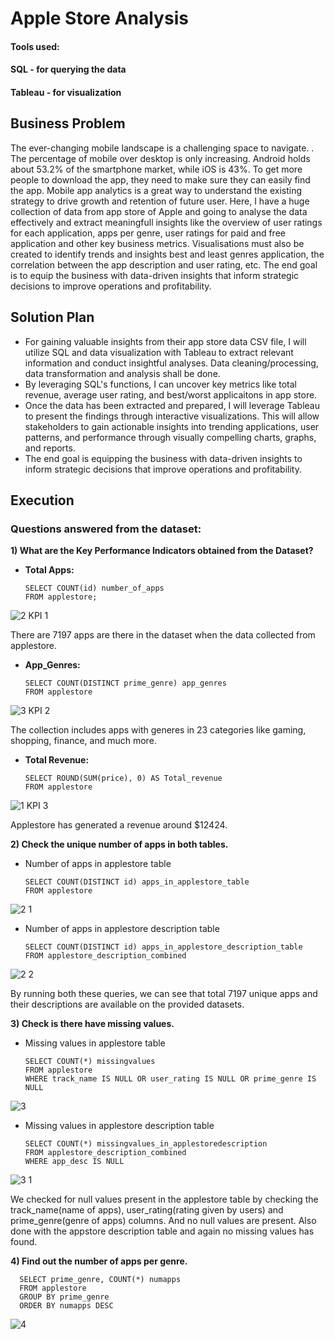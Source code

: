 # Apple Store Analysis

#### Tools used:
#### SQL - for querying the data
#### Tableau - for visualization

## Business Problem
The ever-changing mobile landscape is a challenging space to navigate. . The percentage of mobile over desktop is only increasing. Android holds about 53.2% of the smartphone market, while iOS is 43%. To get more people to download the app, they need to make sure they can easily find the app. Mobile app analytics is a great way to understand the existing strategy to drive growth and retention of future user.
Here, I have a huge collection of data from app store of Apple and going to analyse the data effectively and extract meaningfull insights like the overview of user ratings for each application, apps per genre, user ratings for paid and free application and other key business metrics. Visualisations must also be created to identify trends and insights best and least genres application, the correlation between the app description and user rating, etc.  The end goal is to equip the business with data-driven insights that inform strategic decisions to improve operations and profitability. 

## Solution Plan
* For gaining valuable insights from their app store data CSV file, I will utilize SQL and data visualization with Tableau to extract relevant information and conduct insightful analyses. Data cleaning/processing, data transformation and analysis shall be done.
* By leveraging SQL's functions, I can uncover key metrics like total revenue, average user rating, and best/worst applicaitons in app store.
* Once the data has been extracted and prepared, I will leverage Tableau to present the findings through interactive visualizations. This will allow stakeholders to gain actionable insights into trending applications, user patterns, and performance through visually compelling charts, graphs, and reports.
* The end goal is equipping the business with data-driven insights to inform strategic decisions that improve operations and profitability.

## Execution
### Questions answered from the dataset:

__1) What are the Key Performance Indicators obtained from the Dataset?__

+ __Total Apps:__
  
      SELECT COUNT(id) number_of_apps
      FROM applestore;
![2 KPI 1](https://github.com/fazilcmohammed/SQL---Projetcs/assets/140707546/351ee3ee-2d96-4014-abdd-37e598144211)

There are 7197 apps are there in the dataset when the data collected from applestore.

+ __App_Genres:__

      SELECT COUNT(DISTINCT prime_genre) app_genres
      FROM applestore
![3 KPI 2](https://github.com/fazilcmohammed/SQL---Projetcs/assets/140707546/6fe60d17-739f-41e3-aa6a-8bc6a69c5026)

The collection includes apps with generes in 23 categories like gaming, shopping, finance, and much more.

+ __Total Revenue:__

      SELECT ROUND(SUM(price), 0) AS Total_revenue
      FROM applestore
![1  KPI 3](https://github.com/fazilcmohammed/SQL---Projetcs/assets/140707546/318c66b6-d886-4b10-b9f3-59eabb0bb62b)  

Applestore has generated a revenue around $12424.
  
  
__2) Check the unique number of apps in both tables.__

* Number of apps in applestore table

      SELECT COUNT(DISTINCT id) apps_in_applestore_table
      FROM applestore 
![2 1](https://github.com/fazilcmohammed/SQL---Projetcs/assets/140707546/46512fe8-76dd-4ddd-8847-7214d687dc37)

* Number of apps in applestore description table

      SELECT COUNT(DISTINCT id) apps_in_applestore_description_table
      FROM applestore_description_combined
![2 2](https://github.com/fazilcmohammed/SQL---Projetcs/assets/140707546/ee1b1beb-4562-497e-91a8-c9cbf4f55b09)

By running both these queries, we can see that total 7197 unique apps and their descriptions are available on the provided datasets.

__3) Check is there have missing values.__

* Missing values in applestore table

      SELECT COUNT(*) missingvalues
      FROM applestore
      WHERE track_name IS NULL OR user_rating IS NULL OR prime_genre IS NULL
![3](https://github.com/fazilcmohammed/SQL---Projetcs/assets/140707546/7128b50e-368d-4d9a-bb2e-bbe9b241ac57)

* Missing values in applestore description table

      SELECT COUNT(*) missingvalues_in_applestoredescription
      FROM applestore_description_combined
      WHERE app_desc IS NULL
![3 1](https://github.com/fazilcmohammed/SQL---Projetcs/assets/140707546/7b8469e2-b0f7-4cf8-8245-a1a4fe085439)

We checked for null values present in the applestore table by checking the track_name(name of apps), user_rating(rating given by users) and prime_genre(genre of apps) columns.
And no null values are present. Also done with the appstore description table and again no missing values has found.

__4) Find out the number of apps per genre.__

      SELECT prime_genre, COUNT(*) numapps 
      FROM applestore
      GROUP BY prime_genre
      ORDER BY numapps DESC
![4](https://github.com/fazilcmohammed/SQL---Projetcs/assets/140707546/2bb8a2a9-9c68-460c-8386-b2b170e7df24)
